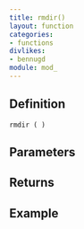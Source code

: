 ```yaml
---
title: rmdir()
layout: function
categories:
- functions
divlikes:
- bennugd
module: mod_
---
```


## Definition

    rmdir ( )

## Parameters

## Returns

## Example
